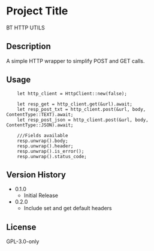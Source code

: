 # Project Title
BT HTTP UTILS

## Description
A simple HTTP wrapper to simplify POST and GET calls.

## Usage
```
    let http_client = HttpClient::new(false);

    let resp_get = http_client.get(&url).await; 
    let resp_post_txt = http_client.post(&url, body, ContentType::TEXT).await;
    let resp_post_json = http_client.post(&url, body, ContentType::JSON).await;

    ///Fields available
    resp.unwrap().body;
    resp.unwrap().header;
    resp.unwrap().is_error();
    resp.unwrap().status_code;
```

## Version History
* 0.1.0
    * Initial Release
* 0.2.0
    * Include set and get default headers

## License
GPL-3.0-only